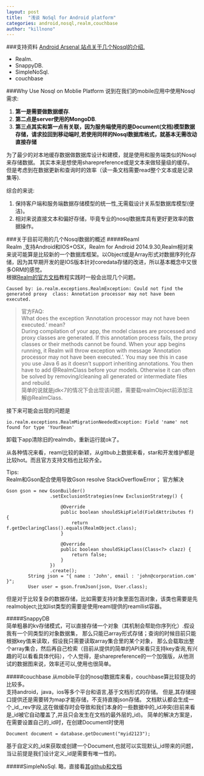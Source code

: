 ```yaml
---
layout: post
title:  "浅谈 NoSql for Android platform"
categories: android,nosql,realm,couchbase
author: "killnono"
---
```



###支持资料
[Android Arsenal 站点关于几个Nosql的介绍.](https://android-arsenal.com/tag/155)

+ Realm.
+ SnappyDB.
+ SimpleNoSql.
+ couchbase


###Why Use Nosql on Moblie Platform
说到在我们的mobile应用中使用Nosql需求: 
 
1. **第一是需要做数据缓存**.
2. **第二点是server使用的MongoDB**.
3. **第三点其实和第一点有关联，因为服务端使用的是Document(文档)模型数据存储，请求拉回到移动端时,若使用同样的Nosql数据库格式，就基本无需改动直接存储**  

为了最少的对本地缓存数据做数据库设计和建模，就是使用和服务端类似的Nosql来存储数据。
其实本来是想使用sharepreference或是文本来做轻量级的缓存。但是考虑到在数据更新和查询时的效率（读一条文档需要read整个文本或是记录集等).

综合的来说:

1. 保持客户端和服务端数据存储模型的统一性,无需载设计关系型数据库模型(便洁)。
2. 相对来说直接文本和偏好存储，毕竟专业的nosql数据库具有更好更效率的数据操作。 

###关于目前可用的几个Nosql数据的概述
#####Reaml  
 Realm ,支持Android和IOS+OSX，Realm for Android 2014.9.30,Realm相对来来说可能算是比较新的一个数据库框架。以Object或是Array形式对数据序列化存储，因为其早期开发的是IOS版本针对coredata存储的改进，所以基本概念中又很多ORM的感觉。  
 根据[Realm的官方文档](http://realm.io/docs/java/0.78.0/)教程实践时一般会出现几个问题。  
 
 ````
Caused by: io.realm.exceptions.RealmException: Could not find the generated proxy  class: Annotation processor may not have been executed.  
 ````
 
>官方FAQ:  
What does the exception ‘Annotation processor may not have been executed.’ mean?  
During compilation of your app, the model classes are processed and proxy classes are generated. If this annotation process fails, the proxy classes or their methods cannot be found. When your app begins running, it Realm will throw exception with message ‘Annotation processor may not have been executed.’. You may see this in case you use Java 6 as it doesn’t support inheriting annotations. You then have to add @RealmClass before your models. Otherwise it can often be solved by removing/cleaning all generated or intermediate files and rebuild.  
简单的说就是jdk<7的情况下会出现该问题，需要载realmObject前添加注解@RealmClass.

接下来可能会出现的问题是

````
io.realm.exceptions.RealmMigrationNeededException: Field 'name' not found for type 'YourBean' 
````
卸载下app清除旧的realmdb，重新运行就ok了。

从各种情况来看，reaml比较的新颖，从gitbub上数据来看，star和开发维护都是比较hot。而且官方支持文档也比较齐全。

Tips:  
Realm和Gson配合使用导致Gson resolve StackOverflowError；
官方解决  

````
Gson gson = new GsonBuilder()
                .setExclusionStrategies(new ExclusionStrategy() {

                    @Override
                    public boolean shouldSkipField(FieldAttributes f) {
                        return f.getDeclaringClass().equals(RealmObject.class);
                    }

                    @Override
                    public boolean shouldSkipClass(Class<?> clazz) {
                        return false;
                    }
                })
                .create();
        String json = "{ name : 'John', email : 'john@corporation.com' }";
        User user = gson.fromJson(json, User.class);
````

但是对于比较复杂的数据存储，比如需要支持对象里面包涵对象，该类也需要是先realmobject;比如list类型的需要是使用reaml提供的reamllist容器。

#####SnappyDB  
简单粗暴的kv存储模式，可以直接存储一个对象（其机制会帮助你序列化）.假设我有一个同类型的对象数据集，
那么只能已array形式存储；查询的时候目前只能根据key值来读取，假设我只需要读取array集合里的某个对象，
那么会载取出整个array集合，然后再自己检索（目前从提供的简单的API来看只支持key查询,有兴趣的可以看看具体代码），个人觉得，是sharepreference的一个加强版，从他测试的数据图来说，效率还可以,使用也很简单。

#####couchbase
从mobile平台的nosql数据库来看，couchbase算比较提及的比较多。  
支持android，java，ios等多个平台和语言,基于文档形式的存储。
但是,其存储接口提供还是需要转为map才能存储，不支持直接json存储。
文档默认都会生成一个_id,_rev字段,这在做缓存时会导致和我们本身的一些数据中的_id冲突(目前来看是_id被它自动覆盖了,并且只会发生在文档的最外层的_id)。
简单的解决方案是，在需要设置自己的_id时，在创建Document时使用 
 
````
Document document = database.getDocument("myid2123");
````

基于自定义的_id来获取或创建一个Document,也就可以实现默认_id带来的问题，
当让前提是我们设计定义_id是需要有唯一性的。

#####SimpleNoSql.
略，直接看[其github和文档](https://github.com/Jearil/SimpleNoSQL)

 